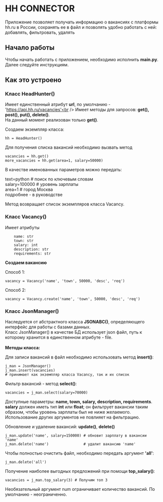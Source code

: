 # HH CONNECTOR

Приложение позволяет получать информацию о вакансиях с платформы hh.ru в России, сохранять ее в файл и позволять удобно работать с ней: добавлять, фильтровать, удалять

## Начало работы

Чтобы начать работать с приложением, необходимо исполнить __main.py__.<br /> 
Далее следуйте инструкциям.

## Как это устроено

### Класс HeadHunter()

Имеет единственный атрибут __url__, по умолчанию - 'https://api.hh.ru/vacancies'<br />
Имеет методы для запросов: __get(), post(), put(), delete()__.<br />
На данный момент реализован только __get()__.

Создаем экземпляр класса:
```commandline
hh = HeadHunter()
```

Для получения списка вакансий необходимо вызвать метод
```commandline
vacancies = hh.get()
more_vacancies = hh.get(area=1, salary=50000)
```
В качестве именованных параметров можно передать:

text=python   # поиск по ключевым словам<br />
salary=100000 # уровень зарплаты<br />
area=1        # город Москва<br />
подробнее - в руководстве

Метод возвращает список экземпляров класса Vacancy.

### Класс Vacancy()

Имеет атрибуты 
```commandline
    name: str
    town: str
    salary: int
    description: str
    requirements: str
```
__Создаем вакансию__<br />

Способ 1:
```commandline
vacancy = Vacancy('name', 'town', 50000, 'desc', 'req')
```
Способ 2:
```commandline
vacancy = Vacancy.create('name', 'town', 50000, 'desc', 'req')
```

### Класс JsonManager()

Наследуется от абстрактного класса __JSONABC()__, определяющего интерфейс для работы с базами данных.<br />
Класс JsonManager() в качестве БД использует json файл, путь к которому хранится в единственном атрибуте - file.<br />
<br />
__Методы класса:__

Для записи вакансий в файл необходимо использовать метод __insert()__:
```commandline
j_man = JsonManager()
j_man.insert(vacancies) 
# принимает как экземпляр класса Vacancy, так и их список
```

Фильтр вакансий - метод __select()__:
```commandline
vacancies = j_man.select(salary=70000)
```
Доступные параметры: __name, town, salary, description, requirements__.<br />
__salary__ должен иметь тип __int__ или __float__; он фильтрует вакансии таким образом, чтобы уровень зарплаты был не ниже желаемого.<br />
Использование других аргументов не повлияет на фильтрацию.


Обновление и удаление вакансий: __update()__, __delete()__
```commandline
j_man.update('name', salary=150000) # обновит зарплату в вакансии 'name' 
j_man.delete('name')                # удалит вакансию 'name'
```
Чтобы полностью очистить файл, необходимо передать аргумент __'all'__:
```commandline
j_man.delete('all')
```

Получение наиболее выгодных предложений при помощи __top_salary()__:
```commandline
vacancies = j_man.top_salary(3) # Получим топ 3
```
Необязательный аргумент num ограничивает количество вакансий. По умолчанию - неограниченно. 

